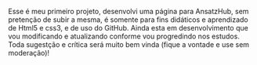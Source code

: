 Esse é meu primeiro projeto, desenvolvi uma página para AnsatzHub, sem pretenção de subir a mesma, é somente para fins didáticos e aprendizado de Html5 e css3, e de uso do GitHub. Ainda esta em desenvolvimento que vou modificando e atualizando conforme vou progredindo nos estudos. Toda sugestção e crítica será muito bem vinda (fique a vontade e use sem moderação)!  
